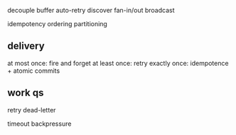 ---
---
decouple
buffer
auto-retry
discover
fan-in/out
broadcast

idempotency
ordering
partitioning

## delivery
at most once: fire and forget
at least once: retry
exactly once: idempotence + atomic commits

## work qs
retry
dead-letter

timeout
backpressure


